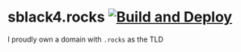 # sblack4.rocks [![Build and Deploy](https://github.com/sblack4/sblack.rocks/workflows/Build%20and%20Deploy/badge.svg)](https://github.com/sblack4/sblack.rocks/actions?query=workflow%3A%22Build+and+Deploy%22)
I proudly own a domain with `.rocks` as the TLD
